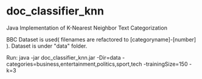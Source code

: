 # doc_classifier_knn

Java Implementation of K-Nearest Neighbor Text Categorization

BBC Dataset is used( filenames are refactored to [categoryname]-[number] ). Dataset is under "data" folder.

Run:
java -jar doc_classifier_knn.jar -Dir=data -categories=business,entertainment,politics,sport,tech -trainingSize=150 -k=3
